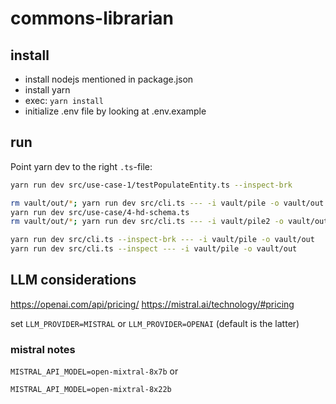 # commons-librarian


## install

- install nodejs mentioned in package.json
- install yarn
- exec: `yarn install`
- initialize .env file by looking at .env.example

## run

Point yarn dev to the right `.ts`-file:

```bash
yarn run dev src/use-case-1/testPopulateEntity.ts --inspect-brk

rm vault/out/*; yarn run dev src/cli.ts --- -i vault/pile -o vault/out -s ../dist/use-case/1-dummy-schema.js
yarn run dev src/use-case/4-hd-schema.ts
rm vault/out/*; yarn run dev src/cli.ts --- -i vault/pile2 -o vault/out -s ../dist/use-case/2-regen-schema.js

yarn run dev src/cli.ts --inspect-brk --- -i vault/pile -o vault/out
yarn run dev src/cli.ts --inspect --- -i vault/pile -o vault/out
```


## LLM considerations

https://openai.com/api/pricing/
https://mistral.ai/technology/#pricing

set `LLM_PROVIDER=MISTRAL` or `LLM_PROVIDER=OPENAI` (default is the latter)

### mistral notes

`MISTRAL_API_MODEL=open-mixtral-8x7b` or

`MISTRAL_API_MODEL=open-mixtral-8x22b`


